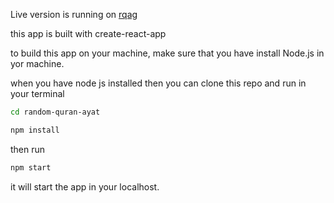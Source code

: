 Live version is running on
[rqag](https://rqag.netlify.app/)

this app is built with create-react-app

to build this app on your machine, make sure that you have install Node.js in yor machine.

when you have node js installed then you can clone this repo and run in your terminal

```bash
cd random-quran-ayat
```

```bash
npm install
```

then run 

```bash
npm start
```

it will start the app in your localhost.
